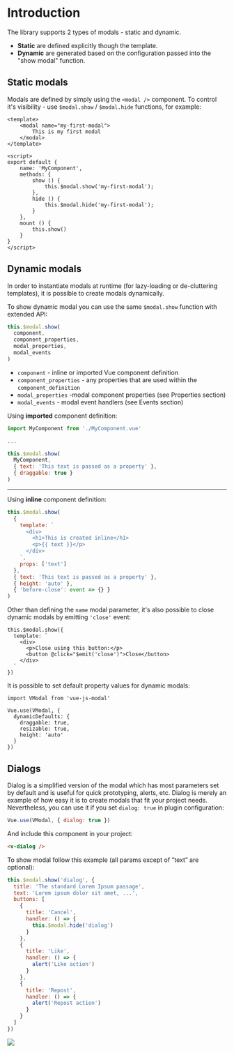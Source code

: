# Introduction

The library supports 2 types of modals - static and dynamic.

- **Static** are defined explicitly though the template.
- **Dynamic** are generated based on the configuration passed into the "show modal" function.

## Static modals

Modals are defined by simply using the `<modal />` component. To control it's visibility - use `$modal.show` / `$modal.hide` functions, for example:

```html{2,4,12,15}
<template>
    <modal name="my-first-modal">
        This is my first modal
    </modal>
</template>

<script>
export default {
    name: 'MyComponent',
    methods: {
        show () {
            this.$modal.show('my-first-modal');
        },
        hide () {
            this.$modal.hide('my-first-modal');
        }
    },
    mount () {
        this.show()
    }
}
</script>
```

## Dynamic modals

In order to instantiate modals at runtime (for lazy-loading or de-cluttering templates), it is possible to create modals dynamically.

To show dynamic modal you can use the same `$modal.show` function with extended API:

```js
this.$modal.show(
  component,
  component_properties,
  modal_properties,
  modal_events
)
```

- `component` - inline or imported Vue component definition
- `component_properties` - any properties that are used within the `component_definition`
- `modal_properties` -modal component properties (see Properties section)
- `modal_events` - modal event handlers (see Events section)

Using **imported** component definition:

```js
import MyComponent from './MyComponent.vue'

...

this.$modal.show(
  MyComponent,
  { text: 'This text is passed as a property' },
  { draggable: true }
)
```

---

Using **inline** component definition:

```js
this.$modal.show(
  {
    template: `
      <div>
        <h1>This is created inline</h1>
        <p>{{ text }}</p>
      </div>
    `,
    props: ['text']
  },
  { text: 'This text is passed as a property' },
  { height: 'auto' },
  { 'before-close': event => {} }
)
```

Other than defining the `name` modal parameter, it's also possible to close dynamic modals by emitting `'close'` event:

```js{5}
this.$modal.show({
  template: `
    <div>
      <p>Close using this button:</p>
      <button @click="$emit('close')">Close</button>
    </div>
  `
})
```

It is possible to set default property values for dynamic modals:

```js{4-8}
import VModal from 'vue-js-modal'

Vue.use(VModal, {
  dynamicDefaults: {
    draggable: true,
    resizable: true,
    height: 'auto'
  }
})
```

## Dialogs

Dialog is a simplified version of the modal which has most parameters set by default and is useful for quick prototyping, alerts, etc. Dialog is merely an example of how easy it is to create modals that fit your project needs. Nevertheless, you can use it if you set `dialog: true` in plugin configuration:

```js
Vue.use(VModal, { dialog: true })
```

And include this component in your project:

```html
<v-dialog />
```

To show modal follow this example (all params except of “text” are optional):

```js
this.$modal.show('dialog', {
  title: 'The standard Lorem Ipsum passage',
  text: 'Lorem ipsum dolor sit amet, ...',
  buttons: [
    {
      title: 'Cancel',
      handler: () => {
        this.$modal.hide('dialog')
      }
    },
    {
      title: 'Like',
      handler: () => {
        alert('Like action')
      }
    },
    {
      title: 'Repost',
      handler: () => {
        alert('Repost action')
      }
    }
  ]
})
```

![](https://user-images.githubusercontent.com/1577802/85934434-0dac5300-b8da-11ea-9db5-34fa5a0b7fe0.png)
